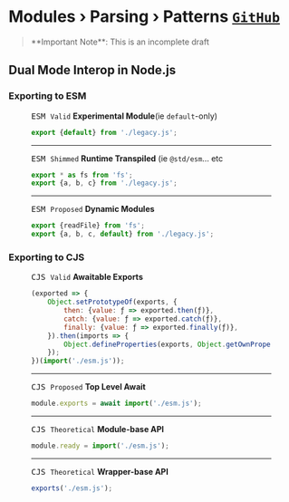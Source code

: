﻿# Modules › Parsing › Patterns <span float-right><small>[<kbd>GitHub</kbd>](https://github.com/SMotaal/experimental/blob/master/modules/parsing/Patterns.md)</small></span>

<blockquote>**Important Note**: This is an incomplete draft</blockquote>

## Dual Mode Interop in Node.js

### Exporting to ESM

<figure>

<figcaption><kbd>ESM <code>Valid</code></kbd> <b>Experimental Module</b>(ie <code>default</code>-only)</figcaption>

```js
export {default} from './legacy.js';
```

---

<figcaption><kbd>ESM <code>Shimmed</code></kbd> <b>Runtime Transpiled</b> (ie <code>@std/esm</code>… etc</figcaption>

```js
export * as fs from 'fs';
export {a, b, c} from './legacy.js';
```

---

<figcaption><figcaption><kbd>ESM <code>Proposed</code></kbd> <b>Dynamic Modules</b></figcaption>

```js
export {readFile} from 'fs';
export {a, b, c, default} from './legacy.js';
```

</figure>

### Exporting to CJS

<figure>

<figcaption><kbd>CJS <code>Valid</code></kbd> <b>Awaitable Exports</b></figcaption>

```js
(exported => {
	Object.setPrototypeOf(exports, {
		then: {value: ƒ => exported.then(ƒ)},
		catch: {value: ƒ => exported.catch(ƒ)},
		finally: {value: ƒ => exported.finally(ƒ)},
	}).then(imports => {
		Object.defineProperties(exports, Object.getOwnPropertyDescriptors(imports));
	});
})(import('./esm.js'));
```

---

<figcaption><kbd>CJS <code>Proposed</code></kbd> <b>Top Level Await</b></figcaption>

```js
module.exports = await import('./esm.js');
```

---

<figcaption><kbd>CJS <code>Theoretical</code></kbd> <b>Module-base API</b></figcaption>

```js
module.ready = import('./esm.js');
```

---

<figcaption><kbd>CJS <code>Theoretical</code></kbd> <b>Wrapper-base API</b></figcaption>

```js
exports('./esm.js');
```

</figure>

<!-- <style src="/markup/markup-hover.css"></style> -->
<style src="/markout/markup.css"></style>
